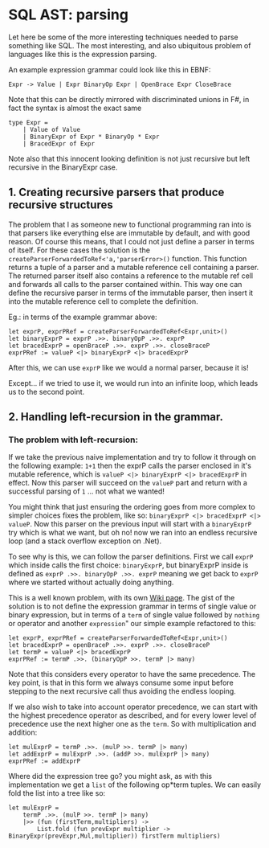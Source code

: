 # SQL AST: parsing

Let here be some of the more interesting techniques needed to parse something like SQL. The most interesting, and also ubiquitous problem of languages like this is the expression parsing. 

An example expression grammar could look like this in EBNF:
```
Expr -> Value | Expr BinaryOp Expr | OpenBrace Expr CloseBrace
```
Note that this can be directly mirrored with discriminated unions in F#, in fact the syntax is almost the exact same
```
type Expr =
    | Value of Value
    | BinaryExpr of Expr * BinaryOp * Expr
    | BracedExpr of Expr
```
Note also that this innocent looking definition is not just recursive but left recursive in the BinaryExpr case.

## 1. Creating recursive parsers that produce recursive structures

The problem that I as someone new to functional programming ran into is that parsers like everything else are immutable by default, and with good reason. Of course this means, that I could not just define a parser in terms of itself. For these cases the solution is the `createParserForwardedToRef<'a,'parserError>()` function. This function returns a tuple of a parser and a mutable reference cell containing a parser. The returned parser itself also contains a reference to the mutable ref cell and forwards all calls to the parser contained within. This way one can define the recursive parser in terms of the immutable parser, then insert it into the mutable reference cell to complete the definition.

Eg.: in terms of the example grammar above:
```
let exprP, exprPRef = createParserForwardedToRef<Expr,unit>()
let binaryExprP = exprP .>>. binaryOpP .>>. exprP
let bracedExprP = openBraceP .>>. exprP .>>. closeBraceP
exprPRef := valueP <|> binaryExprP <|> bracedExprP
```

After this, we can use `exprP` like we would a normal parser, because it is!

Except... if we tried to use it, we would run into an infinite loop, which leads us to the second point.

## 2. Handling left-recursion in the grammar.

### The problem with left-recursion:
If we take the previous naive implementation and try to follow it through on the following example: `1+1` then the exprP calls the parser enclosed in it's mutable reference, which is `valueP <|> binaryExprP <|> bracedExprP` in effect. Now this parser will succeed on the `valueP` part and return with a successful parsing of `1` ... not what we wanted!

You might think that just ensuring the ordering goes from more complex to simpler choices fixes the problem, like so: `binaryExprP <|> bracedExprP <|> valueP`. Now this parser on the previous input will start with a `binaryExprP` try which is what we want, but oh no! now we ran into an endless recursive loop (and a stack overflow exception on .Net).

To see why is this, we can follow the parser definitions. First we call `exprP` which inside calls the first choice: `binaryExprP`, but binaryExprP inside is defined as  `exprP .>>. binaryOpP .>>. exprP` meaning we get back to `exprP` where we started without actually doing anything.

This is a well known problem, with its own [Wiki page](https://en.wikipedia.org/wiki/Left_recursion). The gist of the solution is to not define the expression grammar in terms of single value or binary expression, but in terms of a `term` of single value followed by `nothing` or operator and another `expression`" our simple example refactored to this:
```
let exprP, exprPRef = createParserForwardedToRef<Expr,unit>()
let bracedExprP = openBraceP .>>. exprP .>>. closeBraceP
let termP = valueP <|> bracedExprP
exprPRef := termP .>>. (binaryOpP >>. termP |> many)
```

Note that this considers every operator to have the same precedence. The key point, is that in this form we always consume some input before stepping to the next recursive call thus avoiding the endless looping.

If we also wish to take into account operator precedence, we can start with the highest precedence operator as described, and for every lower level of precedence use the next higher one as the `term`. So with multiplication and addition:
```
let mulExprP = termP .>>. (mulP >>. termP |> many)
let addExprP = mulExprP .>>. (addP >>. mulExprP |> many)
exprPRef := addExprP
```
Where did the expression tree go? you might ask, as with this implementation we get a `list` of the following op*term tuples. We can easily fold the list into a tree like so:
```
let mulExprP = 
    termP .>>. (mulP >>. termP |> many)
    |>> (fun (firstTerm,multipliers) -> 
        List.fold (fun prevExpr multiplier -> BinaryExpr(prevExpr,Mul,multiplier)) firstTerm multipliers)
```